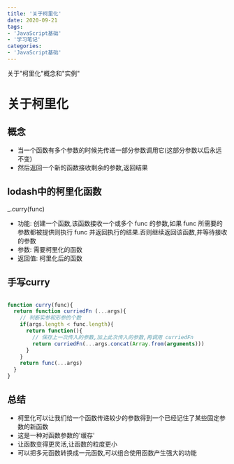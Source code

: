```yaml
---
title: '关于柯里化'
date: 2020-09-21
tags:
- 'JavaScript基础'
- '学习笔记'
categories:
- 'JavaScript基础'
---
```


关于"柯里化"概念和"实例"

<!-- more -->

# 关于柯里化

## 概念

- 当一个函数有多个参数的时候先传递一部分参数调用它(这部分参数以后永远不变)
- 然后返回一个新的函数接收剩余的参数,返回结果

## lodash中的柯里化函数

_.curry(func)

- 功能: 创建一个函数,该函数接收一个或多个 func 的参数,如果 func 所需要的参数都被提供则执行 func 并返回执行的结果.否则继续返回该函数,并等待接收的参数
- 参数: 需要柯里化的函数
- 返回值: 柯里化后的函数

## 手写curry

```js

function curry(func){
  return function curriedFn (...args){
    // 判断实参和形参的个数
    if(args.length < func.length){
      return function(){
        // 保存上一次传入的参数,加上此次传入的参数,再调用 curriedFn
        return curriedFn(...args.concat(Array.from(arguments)))
      }
    }
    return func(...args)
  }
}
```

## 总结

- 柯里化可以让我们给一个函数传递较少的参数得到一个已经记住了某些固定参数的新函数
- 这是一种对函数参数的'缓存'
- 让函数变得更灵活,让函数的粒度更小
- 可以把多元函数转换成一元函数,可以组合使用函数产生强大的功能